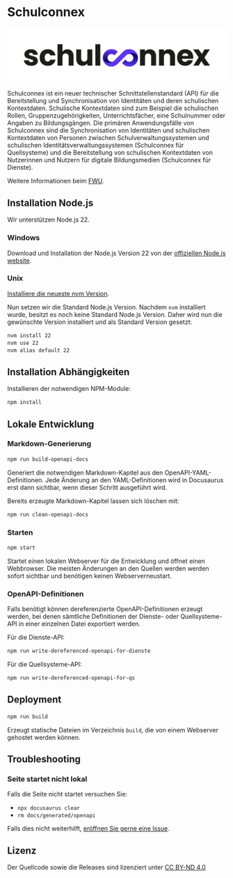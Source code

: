 
# Schulconnex

<p align="center"><img src=".github/Schulconnex_Logo_RGB.png" alt="Schulconnex Logo" width="600"></p>

Schulconnex ist ein neuer technischer Schnittstellenstandard (API) für die Bereitstellung und Synchronisation
von Identitäten und deren schulischen Kontextdaten. Schulische Kontextdaten sind zum Beispiel die schulischen Rollen,
Gruppenzugehörigkeiten, Unterrichtsfächer, eine Schulnummer oder Angaben zu Bildungsgängen. Die primären Anwendungsfälle
von Schulconnex sind die Synchronisation von Identitäten und schulischen Kontextdaten von Personen zwischen
Schulverwaltungssystemen und schulischen Identitätsverwaltungssystemen (Schulconnex für Quellsysteme) und die Bereitstellung
von schulischen Kontextdaten von Nutzerinnen und Nutzern für digitale Bildungsmedien (Schulconnex für Dienste).

Weitere Informationen beim [FWU](mailto:schulconnex@fwu.de?subject=Frage%20zu%20Schulconnex).

## Installation Node.js

Wir unterstützen Node.js 22.

### Windows

Download und Installation der Node.js Version 22 von der [offiziellen Node.js website](https://nodejs.org/en/).

### Unix

[Installiere die neueste nvm Version](https://github.com/nvm-sh/nvm#installing-and-updating).

Nun setzen wir die Standard Node.js Version.
Nachdem `nvm` installiert wurde, besitzt es noch keine Standard Node.js Version.
Daher wird nun die gewünschte Version installiert und als Standard Version gesetzt:

```bash
nvm install 22
nvm use 22
nvm alias default 22
```

## Installation Abhängigkeiten

Installieren der notwendigen NPM-Module:

```bash
npm install
```

## Lokale Entwicklung

### Markdown-Generierung

```bash
npm run build-openapi-docs
```

Generiert die notwendigen Markdown-Kapitel aus den OpenAPI-YAML-Definitionen. Jede Änderung an den YAML-Definitionen
wird in Docusaurus erst dann sichtbar, wenn dieser Schritt ausgeführt wird.

Bereits erzeugte Markdown-Kapitel lassen sich löschen mit:

```bash
npm run clean-openapi-docs
```

### Starten

```bash
npm start
```

Startet einen lokalen Webserver für die Entwicklung und öffnet einen Webbrowser. Die meisten Änderungen
an den Quellen werden werden sofort sichtbar und benötigen keinen Webserverneustart.

### OpenAPI-Definitionen

Falls benötigt können dereferenzierte OpenAPI-Definitionen erzeugt werden, bei denen sämtliche Definitionen der Dienste-
oder Quellsysteme-API in einer einzelnen Datei exportiert werden.

Für die Dienste-API:

```bash
npm run write-dereferenced-openapi-for-dienste
```

Für die Quellsysteme-API:

```bash
npm run write-dereferenced-openapi-for-qs
```

## Deployment

```bash
npm run build
```

Erzeugt statische Dateien im Verzeichnis `build`, die von einem Webserver gehostet werden können.

## Troubleshooting

###  Seite startet nicht lokal

Falls die Seite nicht startet versuchen Sie:

* `npx docusaurus clear`
* `rm docs/generated/openapi`

Falls dies nicht weiterhilft, [eröffnen Sie gerne eine Issue](https://github.com/Schulconnex/Schulconnex/issues/new).

## Lizenz

Der Quellcode sowie die Releases sind lizenziert unter [CC BY-ND 4.0](https://creativecommons.org/licenses/by-nd/4.0/legalcode)
